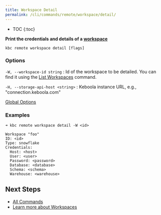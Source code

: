```yaml
---
title: Workspace Detail
permalink: /cli/commands/remote/workspace/detail/
---
```


* TOC
{:toc}

**Print the credentials and details of a [workspace](https://help.keboola.com/transformations/workspace/)**

```
kbc remote workspace detail [flags]
```

### Options

`-W, --workspace-id string`
: Id of the workspace to be detailed. You can find it using the [List Workspaces](/cli/commands/remote/workspace/list/) command.

`-H, --storage-api-host <string>` 
: Keboola instance URL, e.g., "connection.keboola.com"

[Global Options](/cli/commands/#global-options)

### Examples

```
➜ kbc remote workspace detail -W <id>

Workspace "foo"
ID: <id>
Type: snowflake
Credentials:
  Host: <host>
  User: <user>
  Password: <password>
  Database: <database>
  Schema: <schema>
  Warehouse: <warehouse>
```

## Next Steps

- [All Commands](/cli/commands/)
- [Learn more about Workspaces](https://help.keboola.com/transformations/workspace/)
